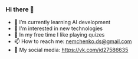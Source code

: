 ### Hi there 👋
- 🌱 I’m currently learning AI development
- 🤔 I'm interested in new technologies
- 👯 In my free time I like playing quizes
- 📫 How to reach me: nemchenko.ds@gmail.com
- 💬 My social media: https://vk.com/id27586635

<!--
**NemchenkoDaria/NemchenkoDaria** is a ✨ _special_ ✨ repository because its `README.md` (this file) appears on your GitHub profile.

Here are some ideas to get you started:

- 🔭 I’m currently working on ...
- 🌱 I’m currently learning ...
- 👯 I’m looking to collaborate on ...
- 🤔 I’m looking for help with ...
- 💬 Ask me about ...
- 📫 How to reach me: ...
- 😄 Pronouns: ...
- ⚡ Fun fact: ...
-->
